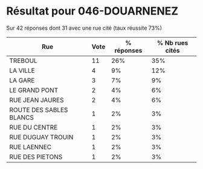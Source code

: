 # Résultat pour 046-DOUARNENEZ

Sur 42 réponses dont 31 avec une rue cité (taux réussite 73%)

| Rue | Vote | % réponses | % Nb rues cités|
|-----|------|------------|----------------|
| TREBOUL | 11 | 26% | 35%|
| LA VILLE | 4 | 9% | 12%|
| LA GARE | 3 | 7% | 9%|
| LE GRAND PONT | 2 | 4% | 6%|
| RUE JEAN JAURES | 2 | 4% | 6%|
| ROUTE DES SABLES BLANCS | 1 | 2% | 3%|
| RUE DU CENTRE | 1 | 2% | 3%|
| RUE DUGUAY TROUIN | 1 | 2% | 3%|
| RUE LAENNEC | 1 | 2% | 3%|
| RUE DES PIETONS | 1 | 2% | 3%|
